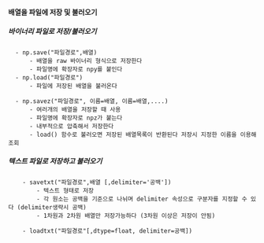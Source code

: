   #### 배열을 파일에 저장 및 불러오기
   ##### 바이너리 파일로 저장/불러오기
      - np.save("파일경로",배열)
          - 배열을 raw 바이너리 형식으로 저장한다
          - 파일명에 확장자로 npy를 붙인다
      - np.load("파일경로")
          - 파일에 저장된 배열을 불러온다
          
      - np.savez("파일경로", 이름=배열, 이름=배열,....)
          - 여러개의 배열을 저장할 때 사용
          - 파일명에 확장자로 npz가 붙는다
          - 내부적으로 압축해서 저장한다
          - load() 함수로 불러오면 저장된 배열목록이 반환된다 저장시 지정한 이름을 이용해 조회
          
   ##### 텍스트 파일로 저장하고 불러오기
        - savetxt("파일경로",배열 [,delimiter='공백'])
            - 텍스트 형태로 저장
            - 각 원소는 공백을 기준으로 나뉘며 delimiter 속성으로 구분자를 지정할 수 있다 (delimiter생략시 공백)
            - 1차원과 2차원 배열만 저장가능하다 (3차원 이상은 저장이 안됨)
            
        - loadtxt("파일경로"[,dtype=float, delimiter=공백])
